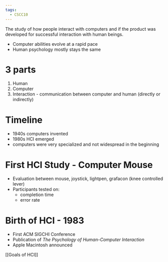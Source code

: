 ```yaml
---
tags:
  - CSCC10
---
```

The study of how people interact with computers and if the product was developed for successful interaction with human beings.
- Computer abilities evolve at a rapid pace
- Human psychology mostly stays the same
# 3 parts
1. Human
2. Computer
3. Interaction - communication between computer and human (directly or indirectly)
# Timeline
- 1940s computers invented
- 1980s HCI emerged
- computers were very specialized and not widespread in the beginning
# First HCI Study - Computer Mouse
- Evaluation between mouse, joystick, lightpen, grafacon (knee controlled lever)
- Participants tested on:
	- completion time
	- error rate
# Birth of HCI - 1983
- First ACM SIGCHI Conference
- Publication of *The Psychology of Human-Computer Interaction*
- Apple Macintosh announced

[[Goals of HCI]]